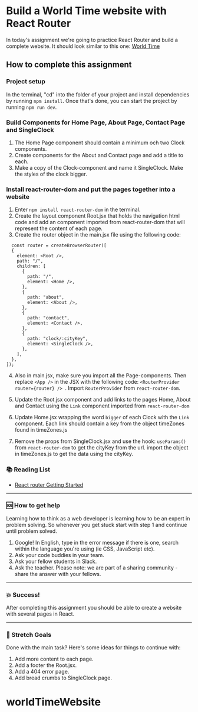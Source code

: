 # Build a World Time website with React Router

In today's assignment we're going to practice React Router and build a complete website.
It should look similar to this one: [World Time](https://davidshore.github.io/worldTime)

## How to complete this assignment

### Project setup

In the terminal, "cd" into the folder of your project and install dependencies by running `npm install`. Once that's done, you can start the project by running `npm run dev`.

### Build Components for Home Page, About Page, Contact Page and SingleClock

1. The Home Page component should contain a minimum och two Clock components.
2. Create components for the About and Contact page and add a title to each.
3. Make a copy of the Clock-component and name it SingleClock. Make the styles of the clock bigger.

### Install react-router-dom and put the pages together into a website

1. Enter `npm install react-router-dom` in the terminal.
2. Create the layout component Root.jsx that holds the navigation html code and add an <Outlet> component imported from react-router-dom that will represent the content of each page.
3. Create the router object in the main.jsx file using the following code:

```
  const router = createBrowserRouter([
  {
    element: <Root />,
    path: "/",
    children: [
      {
        path: "/",
        element: <Home />,
      },
      {
        path: "about",
        element: <About />,
      },
      {
        path: "contact",
        element: <Contact />,
      },
      {
        path: "clock/:cityKey",
        element: <SingleClock />,
      },
    ],
  },
]);
```

4. Also in main.jsx, make sure you import all the Page-components. 
Then replace `<App />` in the JSX with the following code:
`<RouterProvider router={router} /> `. Import `RouterProvider` from `react-router-dom`.

 
5. Update the Root.jsx component and add links to the pages Home, About and Contact using the `Link` component imported from `react-router-dom`
6. Update Home.jsx wrapping the word `bigger` of each Clock with the `Link` component. Each link should contain a key from the object timeZones found in timeZones.js
7. Remove the props from SingleClock.jsx and use the hook: `useParams()` from `react-router-dom` to get the cityKey
   from the url. import the object in timeZones.js to get the data using the cityKey.

### :books: Reading List

- [React router Getting Started](https://reactrouter.com/en/main/start/overview)

---

### :sos: How to get help

Learning how to think as a web developer is learning how to be an expert in problem solving. So whenever you get stuck start with step 1 and continue until problem solved.

1. Google! In English, type in the error message if there is one, search within the language you're using (ie CSS, JavaScript etc).
2. Ask your code buddies in your team.
3. Ask your fellow students in Slack.
4. Ask the teacher. Please note: we are part of a sharing community - share the answer with your fellows.

---

### :boom: Success!

After completing this assignment you should be able to create a website with several pages in React.

---

### :runner: Stretch Goals

Done with the main task? Here's some ideas for things to continue with:

1. Add more content to each page.
1. Add a footer the Root.jsx.
1. Add a 404 error page.
1. Add bread crumbs to SingleClock page.
# worldTimeWebsite
